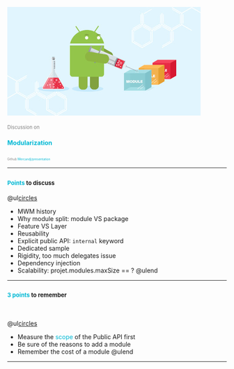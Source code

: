 ![Logo](mwm-7-modularization/logo_1.jpg)

<span style="color:gray; font-size:0.8em;">Discussion on </span>

#### <span style="text-transform: none; color: #00B8D4">Modularization</span>

<span style="color:gray; font-size:0.5em;">Github </span> <span style="color: #00B8D4; font-size:0.5em;">Mercandj/presentation</span>

---

### <span style="color: #00B8D4; text-transform: none; font-size:0.8em;">Points</span><span style="text-transform: none; font-size:0.8em;"> to discuss</span>

@ul[circles](true)
- MWM history
- Why module split: module VS package
- Feature VS Layer
- Reusability
- Explicit public API: `internal` keyword
- Dedicated sample
- Rigidity, too much delegates issue
- Dependency injection
- Scalability: projet.modules.maxSize == ?
@ulend

---

### <span style="color: #00B8D4; text-transform: none; font-size:0.8em;">3 points</span><span style="text-transform: none; font-size:0.8em;"> to remember</span>
<br/>

@ul[circles](true)
- Measure the <span style="color: #00B8D4">scope</span> of the Public API first
- Be sure of the reasons to add a module
- Remember the cost of a module
@ulend

---
